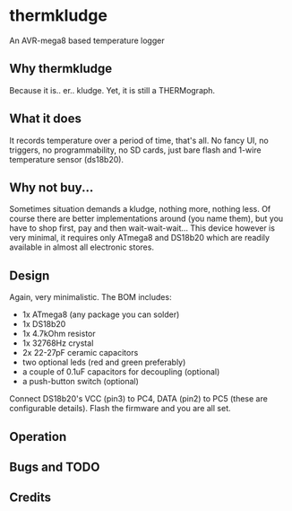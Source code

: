 thermkludge
===========

An AVR-mega8 based temperature logger

Why thermkludge
---

Because it is.. er.. kludge. Yet, it is still a THERMograph.

What it does
---

It records temperature over a period of time, that's all. No fancy UI, no triggers, no programmability, no SD cards, just bare flash and 1-wire temperature sensor (ds18b20).

Why not buy...
---

Sometimes situation demands a kludge, nothing more, nothing less. Of course there are better implementations around (you name them), but you have to shop first, pay and then wait-wait-wait... This device however is very minimal, it requires only ATmega8 and DS18b20 which are readily available in almost all electronic stores.

Design
---

Again, very minimalistic. The BOM includes:

- 1x ATmega8 (any package you can solder)
- 1x DS18b20
- 1x 4.7kOhm resistor
- 1x 32768Hz crystal
- 2x 22-27pF ceramic capacitors
- two optional leds (red and green preferably)
- a couple of 0.1uF capacitors for decoupling (optional)
- a push-button switch (optional)

Connect DS18b20's VCC (pin3) to PC4, DATA (pin2) to PC5 (these are configurable details). Flash the firmware and you are all set.

Operation
---

Bugs and TODO
---

Credits
---
